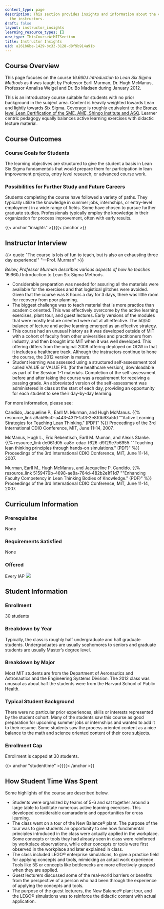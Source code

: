 ```yaml
---
content_type: page
description: This section provides insights and information about the course from
  the instructors.
draft: false
layout: instructor_insights
learning_resource_types: []
ocw_type: ThisCourseAtMITSection
title: Instructor Insights
uid: a261b6be-1429-bc33-3128-d8f9b914a91b
---
```

## Course Overview

This page focuses on the course _16.660J Introduction to Lean Six Sigma Methods_ as it was taught by Professor Earll Murman, Dr. Hugh McManus, Professor Annalisa Weigel and Dr. Bo Madsen during January 2012.

This is an introductory course suitable for students with no prior background in the subject area. Content is heavily weighted towards Lean and lightly towards Six Sigma. Coverage is roughly equivalent to the [Bronze level Lean Certification of the SME, AME, Shingo Institute and ASQ](http://www.sme.org/lean-certification.aspx). Learner centric pedagogy equally balances active learning exercises with didactic lecture material.

## Course Outcomes

### Course Goals for Students

The learning objectives are structured to give the student a basis in Lean Six Sigma fundamentals that would prepare them for participation in lean improvement projects, entry level research, or advanced course work.

### Possibilities for Further Study and Future Careers

Students completing the course have followed a variety of paths. They typically utilize the knowledge in summer jobs, internships, or entry-level employment in a wide range of fields. Some have chosen to pursue further graduate studies. Professionals typically employ the knowledge in their organization for process improvement, often with early results.

{{< anchor "insights" >}}{{< /anchor >}}

## Instructor Interview

{{< quote "The course is lots of fun to teach, but is also an exhausting three day experience!" "—Prof. Murman" >}}

_Below, Professor Murman describes various aspects of how he teaches_ 16.660J Introduction to Lean Six Sigma Methods.

- Considerable preparation was needed for assuring all the materials were available for the exercises and that logistical glitches were avoided. Given that the course was 8 hours a day for 3 days, there was little room for recovery from poor planning.
- The biggest challenge was to teach material that is more practice than academic oriented. This was effectively overcome by the active learning exercises, plant tour, and guest lectures. Early versions of the modules that were mostly lecture oriented were not at all effective. The 50/50 balance of lecture and active learning emerged as an effective strategy.
- This course had an unusual history as it was developed outside of MIT with a cohort of faculty from other universities and practitioners from industry, and then brought into MIT when it was well developed. This offering differs from the original 2008 offering deployed on OCW in that it includes a healthcare track. Although the instructors continue to hone the course, the 2012 version is mature.
- Student learning was assessed using a structured self-assessment tool called VALUE or VALUE PIL (for the healthcare version), downloadable as part of the Session 1-1 materials. Completion of the self-assessment before and after taking the course was a requirement for receiving a passing grade. An abbreviated version of the self-assessment was administered in class at the start of each day, providing an opportunity for each student to see their day-by-day learning.

For more information, please see:

Candido, Jacqueline P., Earll M. Murman, and Hugh McManus. {{% resource_link a9ab95c0-a443-43f1-1af3-2e8f0b93a5fd "\"Active Learning Strategies for Teaching Lean Thinking.\" (PDF)" %}} Proceedings of the 3rd International CDIO Conference, MIT, June 11-14, 2007.

McManus, Hugh L., Eric Rebentisch, Earll M. Muman, and Alexis Stanke. {{% resource_link de061d05-aa8c-cdac-f626-d9f29e7b6955 "\"Teaching lean thinking principles through hands-on simulations.\" (PDF)" %}} Proceedings of the 3rd International CDIO Conference, MIT, June 11-14, 2007.

Murman, Earll M., Hugh McManus, and Jacqueline P. Candido. {{% resource_link 5159479b-4698-ae8a-764d-482b2e1f11d7 "\"Enhancing Faculty Competency in Lean Thinking Bodies of Knowledge.\" (PDF)" %}} Proceedings of the 3rd International CDIO Conference, MIT, June 11-14, 2007.

## Curriculum Information

### Prerequisites

None

### Requirements Satisfied

None

### Offered

Every IAP ![](/images/educator/icon-question-iap.png)

## Student Information

### Enrollment

30 students 

### Breakdown by Year

Typically, the class is roughly half undergraduate and half graduate students. Undergraduates are usually sophomores to seniors and graduate students are usually Master’s degree level.

### Breakdown by Major

Most MIT students are from the Department of Aeronautics and Astronautics and the Engineering Systems Division. The 2012 class was unusual as about half the students were from the Harvard School of Public Health.

### Typical Student Background

There were no particular prior experiences, skills or interests represented by the student cohort. Many of the students saw this course as good preparation for upcoming summer jobs or internships and wanted to add it to their resume. Some students saw the process oriented content as a nice balance to the math and science oriented content of their core subjects.

### Enrollment Cap

Enrollment is capped at 30 students.

{{< anchor "studenttime" >}}{{< /anchor >}}

## How Student Time Was Spent

Some highlights of the course are described below.

- Students were organized by teams of 5-6 and sat together around a large table to facilitate numerous active learning exercises. This developed considerable camaraderie and opportunities for cross learning.
- The class went on a tour of the New Balance® plant. The purpose of the tour was to give students an opportunity to see how fundamental principles introduced in the class were actually applied in the workplace. Some concepts or tools they had already seen in class were reinforced by workplace observations, while other concepts or tools were first observed in the workplace and later explained in class.
- The class included LEGO® enterprise simulations, to give a practice field for applying concepts and tools, mimicking an actual work experience. Tools like 5S or concepts like bottlenecks are more effectively grasped when they are applied.
- Guest lecturers discussed some of the real-world barriers or benefits from the perspective of a person who had been through the experience of applying the concepts and tools.
- The purpose of the guest lecturers, the New Balance® plant tour, and the LEGO® simulations was to reinforce the didactic content with actual application.